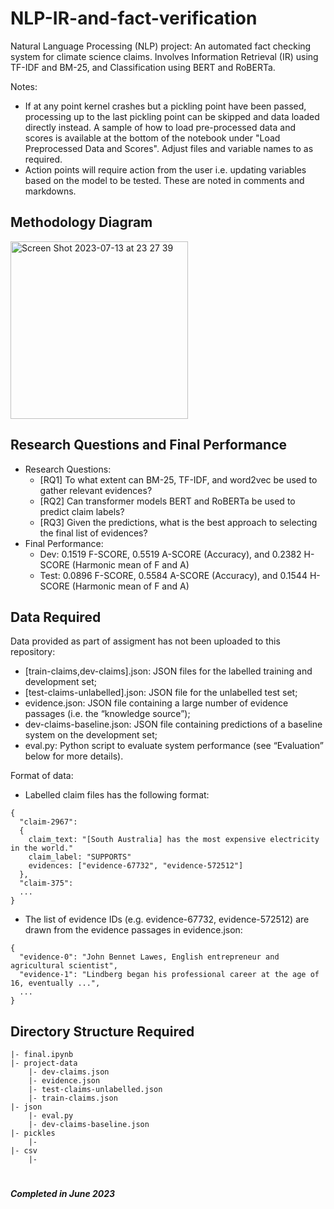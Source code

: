 # NLP-IR-and-fact-verification
Natural Language Processing (NLP) project: An automated fact checking system for climate science claims. Involves Information Retrieval (IR) using TF-IDF and BM-25, and Classification using BERT and RoBERTa.

Notes:
- If at any point kernel crashes but a pickling point have been passed, processing up to the last pickling point can be skipped and data loaded directly instead. A sample of how to load pre-processed data and scores is available at the bottom of the notebook under "Load Preprocessed Data and Scores". Adjust files and variable names to as required.
- Action points will require action from the user i.e. updating variables based on the model to be tested. These are noted in comments and markdowns.

## Methodology Diagram
<img width="284" alt="Screen Shot 2023-07-13 at 23 27 39" src="https://github.com/patwdj/nlp-IR-and-fact-verification/assets/80323885/9510d189-fd2e-4aa5-82a0-e13c88dcf016">

## Research Questions and Final Performance
- Research Questions:
  - [RQ1] To what extent can BM-25, TF-IDF, and word2vec be used to gather relevant evidences?
  - [RQ2] Can transformer models BERT and RoBERTa be used to predict claim labels?
  - [RQ3] Given the predictions, what is the best approach to selecting the final list of evidences?
- Final Performance:
  - Dev: 0.1519 F-SCORE, 0.5519 A-SCORE (Accuracy), and 0.2382 H-SCORE (Harmonic mean of F and A)
  - Test: 0.0896 F-SCORE, 0.5584 A-SCORE (Accuracy), and 0.1544 H-SCORE (Harmonic mean of F and A)

## Data Required
Data provided as part of assigment has not been uploaded to this repository:
- [train-claims,dev-claims].json: JSON files for the labelled training and development set;
- [test-claims-unlabelled].json: JSON file for the unlabelled test set;
- evidence.json: JSON file containing a large number of evidence passages (i.e. the “knowledge source”);
- dev-claims-baseline.json: JSON file containing predictions of a baseline system on the development set;
- eval.py: Python script to evaluate system performance (see “Evaluation” below for more details).

Format of data:
- Labelled claim files has the following format:
```
{
  "claim-2967":
  {
    claim_text: "[South Australia] has the most expensive electricity in the world."
    claim_label: "SUPPORTS"
    evidences: ["evidence-67732", "evidence-572512"]
  },
  "claim-375":
  ...
}
```
- The list of evidence IDs (e.g. evidence-67732, evidence-572512) are drawn from the evidence passages in evidence.json:
```
{
  "evidence-0": "John Bennet Lawes, English entrepreneur and agricultural scientist",
  "evidence-1": "Lindberg began his professional career at the age of 16, eventually ...",
  ...
}
```


## Directory Structure Required
```
|- final.ipynb
|- project-data
	|- dev-claims.json
	|- evidence.json
	|- test-claims-unlabelled.json
	|- train-claims.json
|- json
	|- eval.py
	|- dev-claims-baseline.json
|- pickles
	|- 
|- csv
	|-
```

#
***Completed in June 2023***

